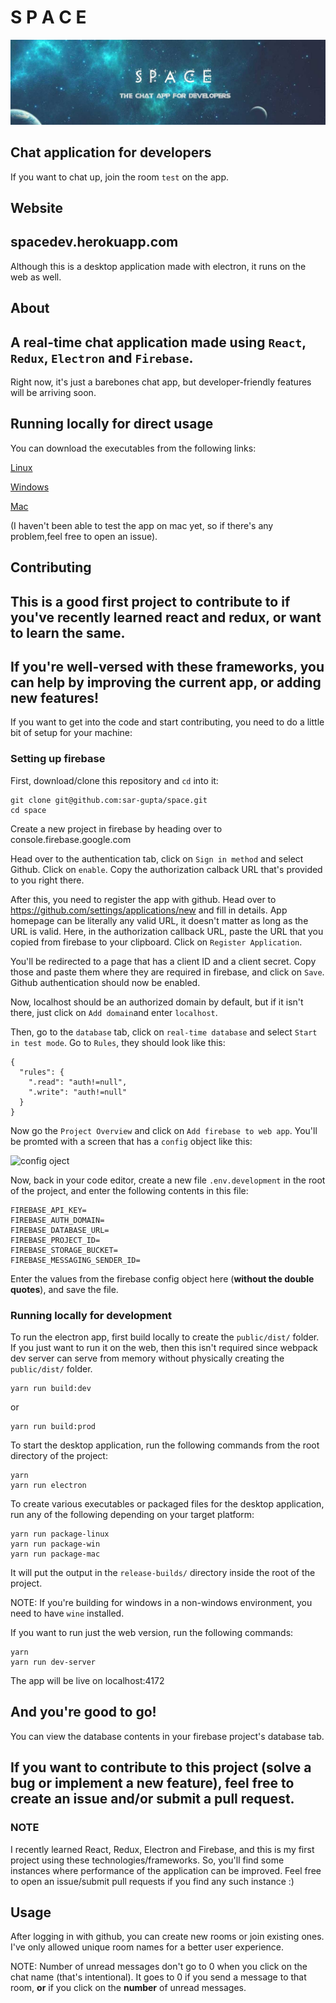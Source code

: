 # S P A C E

![cover](resources/space-readme.jpg)

Chat application for developers
---



If you want to chat up, join the room `test` on the app.




## Website
spacedev.herokuapp.com
---
Although this is a desktop application made with electron, it runs on the web as well.


## About
A real-time chat application made using `React`, `Redux`, `Electron` and `Firebase`.
---
Right now, it's just a barebones chat app, but developer-friendly features will be arriving soon.


## Running locally for direct usage
You can download the executables from the following links:

[Linux](https://drive.google.com/open?id=18_2hv8h_9CdxnqeN-TTjSUTct_3QQCmy)

[Windows](https://drive.google.com/open?id=1B_2jTv1Ih6HKrBmihSNORK_JqrVKyhyH)

[Mac](https://drive.google.com/open?id=18_2hv8h_9CdxnqeN-TTjSUTct_3QQCmy)


(I haven't been able to test the app on mac yet, so if there's any problem,feel free to open an issue).


## Contributing
**This is a good first project to contribute to if you've recently learned react and redux, or want to learn the same.**
---
If you're well-versed with these frameworks, you can help by improving the current app, or adding new features!
---

If you want to get into the code and start contributing, you need to do a little bit of setup for your machine:

### Setting up firebase

First, download/clone this repository and `cd` into it:
```
git clone git@github.com:sar-gupta/space.git
cd space
```

Create a new project in firebase by heading over to console.firebase.google.com 

Head over to the authentication tab, click on `Sign in method` and select Github. Click on `enable`. Copy the authorization calback URL that's provided to you right there.

After this, you need to register the app with github. Head over to https://github.com/settings/applications/new and fill in details. App homepage can be literally any valid URL, it doesn't matter as long as the URL is valid. Here, in the authorization callback URL, paste the URL that you copied from firebase to your clipboard. Click on `Register Application`.

You'll be redirected to a page that has a client ID and a client secret. Copy those and paste them where they are required in firebase, and click on `Save`. Github authentication should now be enabled.


Now, localhost should be an authorized domain by default, but if it isn't there, just click on `Add domain`and enter `localhost`.

Then, go to the `database` tab, click on `real-time database` and select `Start in test mode`. Go to `Rules`, they should look like this: 
```
{
  "rules": {
    ".read": "auth!=null",
    ".write": "auth!=null"
  }
}
```
Now go the `Project Overview` and click on `Add firebase to web app`.
You'll be promted with a screen that has a `config` object like this:

![config oject](/resources/config-object.jpg)

Now, back in your code editor, create a new file `.env.development` in the root of the project, and enter the following contents in this file: 
```
FIREBASE_API_KEY=
FIREBASE_AUTH_DOMAIN=
FIREBASE_DATABASE_URL=
FIREBASE_PROJECT_ID=
FIREBASE_STORAGE_BUCKET=
FIREBASE_MESSAGING_SENDER_ID=
```
Enter the values from the firebase config object here (**without the double quotes**), and save the file.

### Running locally for development
To run the electron app, first build locally to create the `public/dist/` folder. If you just want to run it on the web, then this isn't required since webpack dev server can serve from memory without physically creating the `public/dist/` folder.
```
yarn run build:dev
```
or
```
yarn run build:prod
```

To start the desktop application, run the following commands from the root directory of the project:
```
yarn
yarn run electron
```
To create various executables or packaged files for the desktop application, run any of the following depending on your target platform:
```
yarn run package-linux
yarn run package-win
yarn run package-mac
```
It will put the output in the `release-builds/` directory inside the root of the project.

NOTE: If you're building for windows in a non-windows environment, you need to have `wine` installed.


If you want to run just the web version, run the following commands: 
```
yarn
yarn run dev-server
```
The app will be live on localhost:4172

And you're good to go!
---

You can view the database contents in your firebase project's database tab.


If you want to contribute to this project (solve a bug or implement a new feature), feel free to create an issue and/or submit a pull request.
---

### NOTE
I recently learned React, Redux, Electron and Firebase, and this is my first project using these technologies/frameworks. So, you'll find some instances where performance of the application can be improved. Feel free to open an issue/submit pull requests if you find any such instance :)

## Usage
After logging in with github, you can create new rooms or join existing ones. I've only allowed unique room names for a better user experience.

NOTE: Number of unread messages don't go to 0 when you click on the chat name (that's intentional). It goes to 0 if you send a message to that room, **or** if you click on the **number** of unread messages.


